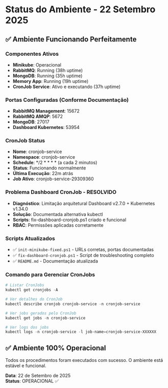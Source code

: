 # Status do Ambiente - 22 Setembro 2025

## ✅ Ambiente Funcionando Perfeitamente

### Componentes Ativos
- **Minikube**: Operacional
- **RabbitMQ**: Running (38h uptime)
- **MongoDB**: Running (35h uptime) 
- **Memory App**: Running (19h uptime)
- **CronJob Service**: Ativo e executando (37h uptime)

### Portas Configuradas (Conforme Documentação)
- **RabbitMQ Management**: 15672
- **RabbitMQ AMQP**: 5672
- **MongoDB**: 27017
- **Dashboard Kubernetes**: 53954

### CronJob Status
- **Nome**: cronjob-service
- **Namespace**: cronjob-service
- **Schedule**: */2 * * * * (a cada 2 minutos)
- **Status**: Funcionando normalmente
- **Última Execução**: 22m atrás
- **Job Ativo**: cronjob-service-29309360

### Problema Dashboard CronJob - RESOLVIDO
- **Diagnóstico**: Limitação arquitetural Dashboard v2.7.0 + Kubernetes v1.34.0
- **Solução**: Documentada alternativa kubectl
- **Scripts**: fix-dashboard-cronjob.ps1 criado e funcional
- **RBAC**: Permissões aplicadas corretamente

### Scripts Atualizados
- ✅ `init-minikube-fixed.ps1` - URLs corretas, portas documentadas
- ✅ `fix-dashboard-cronjob.ps1` - Script de troubleshooting completo
- ✅ `README.md` - Documentação atualizada

### Comando para Gerenciar CronJobs
```powershell
# Listar CronJobs
kubectl get cronjobs -A

# Ver detalhes do CronJob
kubectl describe cronjob cronjob-service -n cronjob-service

# Ver jobs gerados pelo CronJob
kubectl get jobs -n cronjob-service

# Ver logs dos jobs
kubectl logs -n cronjob-service -l job-name=cronjob-service-XXXXXX
```

## ✅ Ambiente 100% Operacional
Todos os procedimentos foram executados com sucesso. O ambiente está estável e funcional.

**Data**: 22 de Setembro de 2025  
**Status**: OPERACIONAL ✅